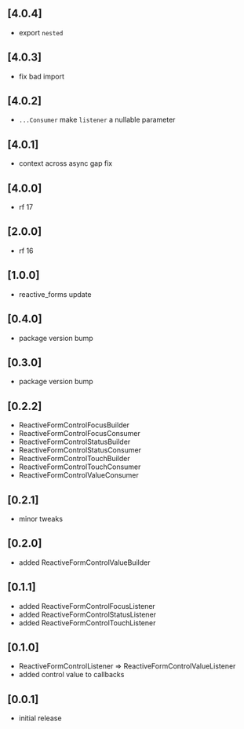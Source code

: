 ## [4.0.4]

* export `nested`

## [4.0.3]

* fix bad import

## [4.0.2]

* `...Consumer` make `listener` a nullable parameter

## [4.0.1]

* context across async gap fix

## [4.0.0]

* rf 17

## [2.0.0]

* rf 16

## [1.0.0]

* reactive_forms update

## [0.4.0]

* package version bump

## [0.3.0]

* package version bump

## [0.2.2]

* ReactiveFormControlFocusBuilder
* ReactiveFormControlFocusConsumer
* ReactiveFormControlStatusBuilder
* ReactiveFormControlStatusConsumer
* ReactiveFormControlTouchBuilder
* ReactiveFormControlTouchConsumer
* ReactiveFormControlValueConsumer

## [0.2.1]

* minor tweaks

## [0.2.0]

* added ReactiveFormControlValueBuilder

## [0.1.1]

* added ReactiveFormControlFocusListener
* added ReactiveFormControlStatusListener
* added ReactiveFormControlTouchListener

## [0.1.0]

* ReactiveFormControlListener => ReactiveFormControlValueListener
* added control value to callbacks

## [0.0.1]

* initial release